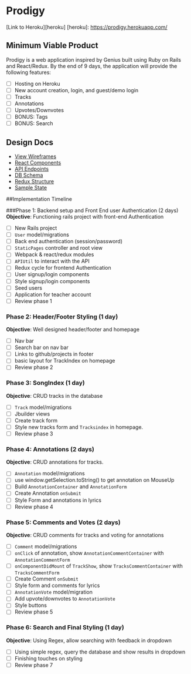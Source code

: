 # Prodigy

[Link to Heroku][heroku]
[heroku]: https://prodigy.herokuapp.com/


## Minimum Viable Product

Prodigy is a web application inspired by Genius built using Ruby on Rails and React/Redux. By the end of 9 days, the application will provide the following features:

- [ ] Hosting on Heroku
- [ ] New account creation, login, and guest/demo login
- [ ] Tracks
- [ ] Annotations
- [ ] Upvotes/Downvotes
- [ ] BONUS: Tags
- [ ] BONUS: Search

## Design Docs


* [View Wireframes](wireframes)
* [React Components](react_components.md)
* [API Endpoints](api_endpoints.md)
* [DB Schema](schema.md)
* [Redux Structure](redux_structure.md)
* [Sample State](sample_state.md)



##Implementation Timeline

###Phase 1: Backend setup and Front End user Authentication (2 days)
**Objective**: Functioning rails project with front-end Authentication
  - [ ] New Rails project
  - [ ] `User` model/migrations
  - [ ] Back end authentication (session/password)
  - [ ] `StaticPages` controller and root view
  - [ ] Webpack & react/redux modules
  - [ ] `APIUtil` to interact with the API
  - [ ] Redux cycle for frontend Authentication
  - [ ] User signup/login components
  - [ ] Style signup/login components
  - [ ] Seed users
  - [ ] Application for teacher account
  - [ ] Review phase 1

### Phase 2: Header/Footer Styling (1 day)
**Objective**: Well designed header/footer and homepage
  - [ ] Nav bar
  - [ ] Search bar on nav bar
  - [ ] Links to github/projects in footer
  - [ ] basic layout for TrackIndex on homepage
  - [ ] Review phase 2

### Phase 3: SongIndex (1 day)
**Objective**: CRUD tracks in the database
  - [ ] `Track` model/migrations
  - [ ] Jbuilder views
  - [ ] Create track form
  - [ ] Style new tracks form and `Tracksindex` in homepage.
  - [ ] Review phase 3

### Phase 4: Annotations (2 days)
**Objective**: CRUD annotations for tracks.
  - [ ] `Annotation` model/migrations
  - [ ] use window.getSelection.toString() to get annotation on MouseUp
  - [ ] Build `AnnotationContainer` and `AnnotationForm`
  - [ ] Create Annotation `onSubmit`
  - [ ] Style Form and annotations in lyrics
  - [ ] Review phase 4

### Phase 5: Comments and Votes (2 days)
**Objective**: CRUD comments for tracks and voting for annotations
  - [ ] `Comment` model/migrations
  - [ ] `onClick` of annotation, show  `AnnotationCommentContainer` with `AnnotationCommentForm`
  - [ ] `onComponentDidMount` of `TrackShow`, show  `TracksCommentContainer` with `TracksCommentForm`
  - [ ] Create Comment `onSubmit`
  - [ ] Style form and comments for lyrics
  - [ ] `AnnotationVote` model/migration
  - [ ] Add upvote/downvotes to `AnnotationVote`
  - [ ] Style buttons
  - [ ] Review phase 5

### Phase 6: Search and Final Styling (1 day)
**Objective**: Using Regex, allow searching with feedback in dropdown
  - [ ] Using simple regex, query the database and show results in dropdown
  - [ ] Finishing touches on styling
  - [ ] Review phase 7

